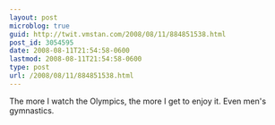 ```yaml
---
layout: post
microblog: true
guid: http://twit.vmstan.com/2008/08/11/884851538.html
post_id: 3054595
date: 2008-08-11T21:54:58-0600
lastmod: 2008-08-11T21:54:58-0600
type: post
url: /2008/08/11/884851538.html
---
```

The more I watch the Olympics, the more I get to enjoy it. Even men's gymnastics.
